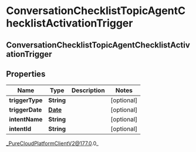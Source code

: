 # ConversationChecklistTopicAgentChecklistActivationTrigger

## ConversationChecklistTopicAgentChecklistActivationTrigger

## Properties

|Name | Type | Description | Notes|
|------------ | ------------- | ------------- | -------------|
| **triggerType** | **String** |  | [optional] |
| **triggerDate** | [**Date**](Date) |  | [optional] |
| **intentName** | **String** |  | [optional] |
| **intentId** | **String** |  | [optional] |



_PureCloudPlatformClientV2@177.0.0_
